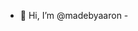 - 👋  Hi, I’m @madebyaaron -
<!---
madebyaaron/madebyaaron is a ✨ special ✨ repository because its `README.md` (this file) appears on your GitHub profile.
You can click the Preview link to take a look at your changes.
--->
